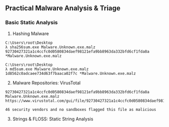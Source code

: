 ## Practical Malware Analysis & Triage

### Basic Static Analysis

1. Hashing Malware

```
C:\Users\root\Desktop
λ sha256sum.exe Malware.Unknown.exe.malz
92730427321a1c4ccfc0d0580834daef98121efa9bb8963da332bfd6cf1fda8a *Malware.Unknown.exe.malz

C:\Users\root\Desktop
λ md5sum.exe Malware.Unknown.exe.malz
1d8562c0adcaee734d63f7baaca02f7c *Malware.Unknown.exe.malz
```

2. Malware Repositories: VirusTotal

```
92730427321a1c4ccfc0d0580834daef98121efa9bb8963da332bfd6cf1fda8a
Malware.Unknown.exe.malz
https://www.virustotal.com/gui/file/92730427321a1c4ccfc0d0580834daef98121efa9bb8963da332bfd6cf1fda8a

46 security vendors and no sandboxes flagged this file as malicious
```

3. Strings & FLOSS: Static String Analysis
